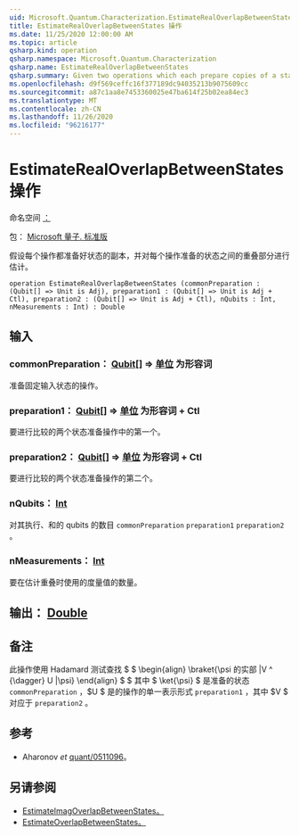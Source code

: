 ```yaml
---
uid: Microsoft.Quantum.Characterization.EstimateRealOverlapBetweenStates
title: EstimateRealOverlapBetweenStates 操作
ms.date: 11/25/2020 12:00:00 AM
ms.topic: article
qsharp.kind: operation
qsharp.namespace: Microsoft.Quantum.Characterization
qsharp.name: EstimateRealOverlapBetweenStates
qsharp.summary: Given two operations which each prepare copies of a state, estimates the real part of the overlap between the states prepared by each operation.
ms.openlocfilehash: d9f569ceffc16f377189dc94035213b9075609cc
ms.sourcegitcommit: a87c1aa8e7453360025e47ba614f25b02ea84ec3
ms.translationtype: MT
ms.contentlocale: zh-CN
ms.lasthandoff: 11/26/2020
ms.locfileid: "96216177"
---
```

# <a name="estimaterealoverlapbetweenstates-operation"></a>EstimateRealOverlapBetweenStates 操作

命名空间 [：](xref:Microsoft.Quantum.Characterization)

包： [Microsoft 量子. 标准版](https://nuget.org/packages/Microsoft.Quantum.Standard)


假设每个操作都准备好状态的副本，并对每个操作准备的状态之间的重叠部分进行估计。

```qsharp
operation EstimateRealOverlapBetweenStates (commonPreparation : (Qubit[] => Unit is Adj), preparation1 : (Qubit[] => Unit is Adj + Ctl), preparation2 : (Qubit[] => Unit is Adj + Ctl), nQubits : Int, nMeasurements : Int) : Double
```


## <a name="input"></a>输入

### <a name="commonpreparation--qubit--unit--is-adj"></a>commonPreparation： [Qubit](xref:microsoft.quantum.lang-ref.qubit)[] => [单位](xref:microsoft.quantum.lang-ref.unit)  为形容词

准备固定输入状态的操作。


### <a name="preparation1--qubit--unit--is-adj--ctl"></a>preparation1： [Qubit](xref:microsoft.quantum.lang-ref.qubit)[] => [单位](xref:microsoft.quantum.lang-ref.unit)  为形容词 + Ctl

要进行比较的两个状态准备操作中的第一个。


### <a name="preparation2--qubit--unit--is-adj--ctl"></a>preparation2： [Qubit](xref:microsoft.quantum.lang-ref.qubit)[] => [单位](xref:microsoft.quantum.lang-ref.unit)  为形容词 + Ctl

要进行比较的两个状态准备操作的第二个。


### <a name="nqubits--int"></a>nQubits： [Int](xref:microsoft.quantum.lang-ref.int)

对其执行、和的 qubits 的数目 `commonPreparation` `preparation1` `preparation2` 。


### <a name="nmeasurements--int"></a>nMeasurements： [Int](xref:microsoft.quantum.lang-ref.int)

要在估计重叠时使用的度量值的数量。



## <a name="output--double"></a>输出： [Double](xref:microsoft.quantum.lang-ref.double)



## <a name="remarks"></a>备注

此操作使用 Hadamard 测试查找 $ $ \begin{align} \braket{\psi 的实部 |V ^ {\dagger} U |\psi} \end{align} $ $ 其中 $ \ket{\psi} $ 是准备的状态 `commonPreparation` ，$U $ 是的操作的单一表示形式 `preparation1` ，其中 $V $ 对应于 `preparation2` 。

## <a name="references"></a>参考

- Aharonov *et* [quant/0511096](https://arxiv.org/abs/quant-ph/0511096)。

## <a name="see-also"></a>另请参阅

- [EstimateImagOverlapBetweenStates。](xref:Microsoft.Quantum.Characterization.EstimateImagOverlapBetweenStates)
- [EstimateOverlapBetweenStates。](xref:Microsoft.Quantum.Characterization.EstimateOverlapBetweenStates)